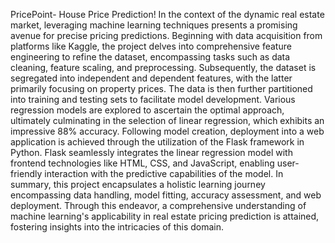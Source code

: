 PricePoint- House Price Prediction!
In the context of the dynamic real estate market, leveraging machine learning techniques presents a promising avenue for precise pricing predictions. Beginning with data acquisition from platforms like Kaggle, the project delves into comprehensive feature engineering to refine the dataset, encompassing tasks such as data cleaning, feature scaling, and preprocessing. Subsequently, the dataset is segregated into independent and dependent features, with the latter primarily focusing on property prices. The data is then further partitioned into training and testing sets to facilitate model development.
Various regression models are explored to ascertain the optimal approach, ultimately culminating in the selection of linear regression, which exhibits an impressive 88% accuracy. Following model creation, deployment into a web application is achieved through the utilization of the Flask framework in Python. Flask seamlessly integrates the linear regression model with frontend technologies like HTML, CSS, and JavaScript, enabling user-friendly interaction with the predictive capabilities of the model.
In summary, this project encapsulates a holistic learning journey encompassing data handling, model fitting, accuracy assessment, and web deployment. Through this endeavor, a comprehensive understanding of machine learning's applicability in real estate pricing prediction is attained, fostering insights into the intricacies of this domain.
